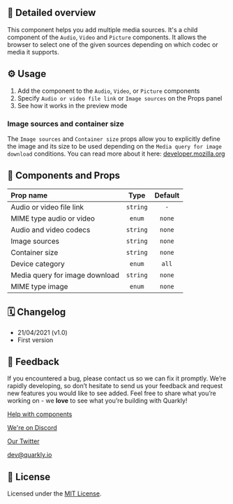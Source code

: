 ## 📖 Detailed overview

This component helps you add multiple media sources. It's a child component of the `Audio`, `Video` and `Picture` components. It allows the browser to select one of the given sources depending on which codec or media it supports.

## ⚙️ Usage

1.  Add the component to the `Audio`, `Video`, or `Picture` components
2.  Specify `Audio or video file link` or `Image sources` on the Props panel
3.  See how it works in the preview mode

### Image sources and container size

The `Image sources` and `Container size` props allow you to explicitly define the image and its size to be used depending on the `Media query for image download` conditions. You can read more about it here: [developer.mozilla.org](https://developer.mozilla.org/ru/docs/Learn/HTML/Multimedia_and_embedding/Responsive_images)

## 🧩 Components and Props

| Prop name                      |   Type   | Default |
| :----------------------------- | :------: | :-----: |
| Audio or video file link       | `string` |   `-`   |
| MIME type audio or video       |  `enum`  | `none`  |
| Audio and video codecs         | `string` | `none`  |
| Image sources                  | `string` | `none`  |
| Container size                 | `string` | `none`  |
| Device category                |  `enum`  |  `all`  |
| Media query for image download | `string` | `none`  |
| MIME type image                |  `enum`  | `none`  |

## 🗓 Changelog

-   21/04/2021 (v1.0)
-   First version

## 📮 Feedback

If you encountered a bug, please contact us so we can fix it promptly. We’re rapidly developing, so don’t hesitate to send us your feedback and request new features you would like to see added. Feel free to share what you’re working on - we **love** to see what you’re building with Quarkly!

[Help with components](https://community.quarkly.io/c/requests/11)

[We're on Discord](https://discord.gg/SuF9vCMJGW)

[Our Twitter](https://twitter.com/quarklyapp)

[dev@quarkly.io](mailto:dev@quarkly.io)

## 📝 License

Licensed under the [MIT License](./LICENSE).
